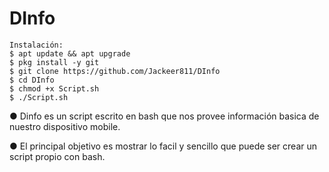 # DInfo

```
Instalación:
$ apt update && apt upgrade
$ pkg install -y git
$ git clone https://github.com/Jackeer811/DInfo
$ cd DInfo
$ chmod +x Script.sh
$ ./Script.sh
```

● Dinfo es un script escrito en bash que nos provee información basica de nuestro dispositivo mobile.

● El principal objetivo es mostrar lo facil y sencillo que puede ser crear un script propio con bash.


